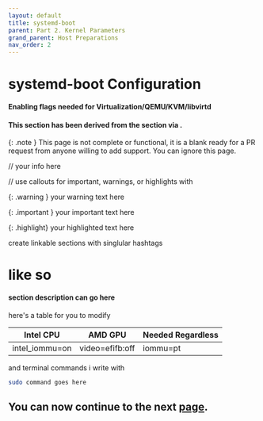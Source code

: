 ```yaml
---
layout: default
title: systemd-boot
parent: Part 2. Kernel Parameters
grand_parent: Host Preparations
nav_order: 2
---
```



# systemd-boot Configuration
#### Enabling flags needed for Virtualization/QEMU/KVM/libvirtd
#### This section has been derived from the <a href=""></a> section via <a href=""></a>.

{: .note }
This page is not complete or functional, it is a blank ready for a PR request from anyone willing to add support. You can ignore this page.

// your info here

// use callouts for important, warnings, or highlights with 

{: .warning }
your warning text here

{: .important }
your important text here

{: .highlight}
your highlighted text here

create linkable sections with singlular hashtags

# like so
#### section description can go here

here's a table for you to modify

| Intel CPU | AMD GPU | Needed Regardless |
| ----- | ----- | ----- |
| intel_iommu=on | video=efifb:off | iommu=pt | 

and terminal commands i write with

```bash
sudo command goes here
```

## You can now continue to the next <a href="../03-Networking.html">page</a>.